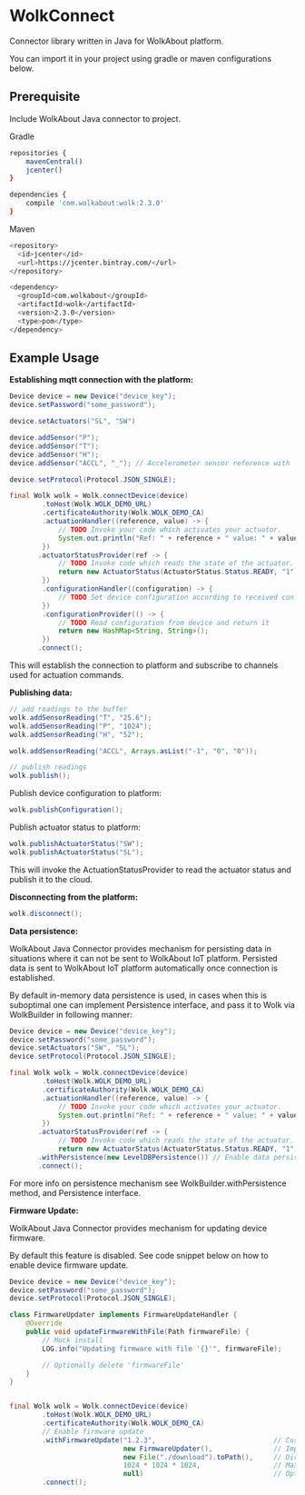 # WolkConnect

Connector library written in Java for WolkAbout platform.

You can import it in your project using gradle or maven configurations below.

Prerequisite
------

Include WolkAbout Java connector to project.

Gradle

```sh
repositories {
    mavenCentral()
    jcenter()
}

dependencies {
    compile 'com.wolkabout:wolk:2.3.0'
}
```

Maven

```sh
<repository>
  <id>jcenter</id>
  <url>https://jcenter.bintray.com/</url>
</repository>

<dependency>
  <groupId>com.wolkabout</groupId>
  <artifactId>wolk</artifactId>
  <version>2.3.0</version>
  <type>pom</type>
</dependency>
```

Example Usage
-------------
**Establishing mqtt connection with the platform:**
```java
Device device = new Device("device_key");
device.setPassword("some_password");

device.setActuators("SL", "SW")

device.addSensor("P");
device.addSensor("T");
device.addSensor("H");
device.addSensor("ACCL", "_"); // Accelerometer sensor reference with '_' as delimiter

device.setProtocol(Protocol.JSON_SINGLE);

final Wolk wolk = Wolk.connectDevice(device)
        .toHost(Wolk.WOLK_DEMO_URL)
        .certificateAuthority(Wolk.WOLK_DEMO_CA)
        .actuationHandler((reference, value) -> {
            // TODO Invoke your code which activates your actuator. 
            System.out.println("Ref: " + reference + " value: " + value);
        })
       .actuatorStatusProvider(ref -> {
            // TODO Invoke code which reads the state of the actuator.
            return new ActuatorStatus(ActuatorStatus.Status.READY, "1");
        })
        .configurationHandler((configuration) -> {
            // TODO Set device configuration according to received configuration
        })
        .configurationProvider(() -> {
            // TODO Read configuration from device and return it
            return new HashMap<String, String>();
        })
       .connect();
```

This will establish the connection to platform and subscribe to channels
 used for actuation commands.
 

**Publishing data:**
```java
// add readings to the buffer
wolk.addSensorReading("T", "25.6");
wolk.addSensorReading("P", "1024");
wolk.addSensorReading("H", "52");

wolk.addSensorReading("ACCL", Arrays.asList("-1", "0", "0"));

// publish readings
wolk.publish();
```

Publish device configuration to platform:
```java
wolk.publishConfiguration();
```

Publish actuator status to platform:
```java
wolk.publishActuatorStatus("SW");
wolk.publishActuatorStatus("SL");
```
This will invoke the ActuationStatusProvider to read the actuator status
 and publish it to the cloud. 

**Disconnecting from the platform:**
```java
wolk.disconnect();
```


**Data persistence:**

WolkAbout Java Connector provides mechanism for persisting data in situations where it can not be sent to WolkAbout IoT platform.
Persisted data is sent to WolkAbout IoT platform automatically once connection is established.

By default in-memory data persistence is used, in cases when this is suboptimal one can implement Persistence interface, and pass
it to Wolk via WolkBuilder in following manner:

```java
Device device = new Device("device_key");
device.setPassword("some_password");
device.setActuators("SW", "SL");
device.setProtocol(Protocol.JSON_SINGLE);

final Wolk wolk = Wolk.connectDevice(device)
        .toHost(Wolk.WOLK_DEMO_URL)
        .certificateAuthority(Wolk.WOLK_DEMO_CA)
        .actuationHandler((reference, value) -> {
            // TODO Invoke your code which activates your actuator. 
            System.out.println("Ref: " + reference + " value: " + value);
        })
       .actuatorStatusProvider(ref -> {
            // TODO Invoke code which reads the state of the actuator.
            return new ActuatorStatus(ActuatorStatus.Status.READY, "1");})
       .withPersistence(new LevelDBPersistence()) // Enable data persistence via custom persist mechanism
       .connect();
```

For more info on persistence mechanism see WolkBuilder.withPersistence method, and Persistence interface.

**Firmware Update:**

WolkAbout Java Connector provides mechanism for updating device firmware.

By default this feature is disabled.
See code snippet below on how to enable device firmware update.

```java
Device device = new Device("device_key");
device.setPassword("some_password");
device.setProtocol(Protocol.JSON_SINGLE);

class FirmwareUpdater implements FirmwareUpdateHandler {
    @Override
    public void updateFirmwareWithFile(Path firmwareFile) {
        // Mock install
        LOG.info("Updating firmware with file '{}'", firmwareFile);

        // Optionally delete 'firmwareFile'
    }
}


final Wolk wolk = Wolk.connectDevice(device)
        .toHost(Wolk.WOLK_DEMO_URL)
        .certificateAuthority(Wolk.WOLK_DEMO_CA)
        // Enable firmware update
        .withFirmwareUpdate("1.2.3",                             // Current firmware version                             
                            new FirmwareUpdater(),               // Implementation of FirmwareUpdateHandler, which performs installation of obtained device firmware
                            new File("./download").toPath(),     // Directory where downloaded device firmware files will be stored 
                            1024 * 1024 * 1024,                  // Maximum acceptable size of firmware file, in bytes
                            null)                                // Optional implementation of FirmwareDownloadHandler for cases when one wants to download device firmware via given URL
        .connect();
```

